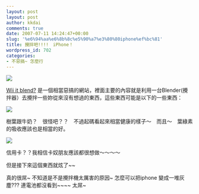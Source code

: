 ```yaml
---
layout: post
layout: post
author: kkdai
comments: true
date: 2007-07-11 14:24:47+00:00
slug: '%e6%94%aa%e6%8b%8c%e5%90%a7%e3%80%80iphone%ef%bc%81'
title: 攪拌吧!!!!　iPhone！
wordpress_id: 702
categories:
- 不惡搞~ 怎麼行
---
```


![](http://www.willitblend.com/images/logo.jpg)

[Wii it blend?](http://www.willitblend.com/) 是一個相當惡搞的網站，裡面主要的內容就是利用一台Blender(攪拌器）去攪拌一些妳從來沒有想過的東西，這些東西可能是以下的一些東西：

[![](http://www.willitblend.com/images/greendrink_thumb.jpg)](http://www.willitblend.com/videos.aspx?type=safe&video=greendrink)

樹葉跟牛奶？　很怪吧？？　不過起碼看起來相當健康的樣子～　而且～　葉綠素的吸收應該也是相當的好。

[![](http://www.willitblend.com/images/creditcards_thumb.jpg)](http://www.willitblend.com/videos.aspx?type=safe&video=creditcards)

信用卡？？我相信卡奴朋友應該都很想做～～～～

但是接下來這個東西就炫了~~







真的很屌~ 不知道是不是攪拌機太厲害的原因~ 怎麼可以把iphone 變成一堆灰塵??? 連電池都沒看到~~~~ 太屌~
